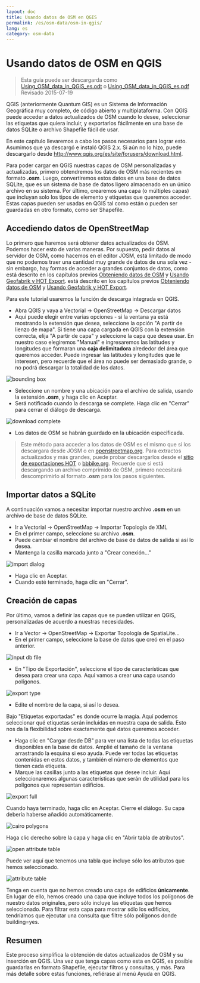 ```yaml
---
layout: doc
title: Usando datos de OSM en QGIS
permalink: /es/osm-data/osm-in-qgis/
lang: es
category: osm-data
---
```


Usando datos de OSM en QGIS
=================

> Esta guía puede ser descargarda como [Using_OSM_data_in_QGIS_es.odt](/files/Using_OSM_data_in_QGIS_es.odt) o [Using_OSM_data_in_QGIS_es.pdf](/files/Using_OSM_data_in_QGIS_es.pdf)  
> Revisado 2015-07-19

QGIS (anteriormente Quantum GIS) es un Sistema de Información Geográfica muy completo, de código abierto y multiplataforma. Con QGIS puede acceder a datos actualizados de OSM cuando lo desee, seleccionar las etiquetas que quiera incluir, y exportarlos fácilmente en una base de datos SQLite o archivo Shapefile fácil de usar.  

En este capítulo llevaremos a cabo los pasos necesarios para lograr esto. Asumimos que ya descargó e instaló QGIS 2.x. Si aún no lo hizo, puede descargarlo desde <http://www.qgis.org/es/site/forusers/download.html>.  

Para poder cargar en QGIS nuestras capas de OSM personalizadas y actualizadas, primero obtendremos los datos de OSM más recientes en formato **.osm**. Luego, convertiremos estos datos en una base de datos SQLite, que es un sistema de base de datos ligero almacenado en un único archivo en su sistema. Por último, crearemos una capa (o múltiples capas) que incluyan solo los tipos de elemento y etiquetas que queremos acceder. Estas capas pueden ser usadas en QGIS tal como están o pueden ser guardadas en otro formato, como ser Shapefile.  

Accediendo datos de OpenStreetMap
---------------------------

Lo primero que haremos será obtener datos actualizados de OSM. Podemos hacer esto de varias maneras. Por supuesto, pedir datos al servidor de OSM, como hacemos en el editor JOSM, está limitado de modo que no podemos traer una cantidad muy grande de datos de una sola vez - sin embargo, hay formas de acceder a grandes conjuntos de datos, como está descrito en los capítulos previos [Obteniendo datos de OSM](/es/osm-data/getting-data) y [Usando Geofabrik y HOT Export](/es/osm-data/geofabrik-and-hot-export).
está descrito en los capítulos previos [Obteniendo datos de OSM](/es/osm-data/getting-data) y [Usando Geofabrik y HOT Export](/es/osm-data/geofabrik-and-hot-export).  

Para este tutorial usaremos la función de descarga integrada en QGIS.  

- Abra QGIS y vaya a Vectorial -> OpenStreetMap -> Descargar datos  
- Aquí puede elegir entre varias opciones - si la ventana ya está mostrando la extensión que desea, seleccione la opción "A partir de lienzo de mapa". Si tiene una capa cargada en QGIS con la extensión correcta, elija "A partir de capa" y seleccione la capa que desea usar. En nuestro caso elegiremos "Manual" e ingresaremos las latitudes y longitudes que formaran una **caja delimitadora** alrededor del área que queremos acceder. Puede ingresar las latitudes y longitudes que le interesen, pero recuerde que el área no puede ser demasiado grande, o no podrá descargar la totalidad de los datos.  

![bounding box][]

- Seleccione un nombre y una ubicación para el archivo de salida, usando la extensión **.osm**, y haga clic en Aceptar.  
- Será notificado cuando la descarga se complete. Haga clic en "Cerrar" para cerrar el diálogo de descarga.  

![download complete][]

- Los datos de OSM se habrán guardado en la ubicación especificada.  

> Este método para acceder a los datos de OSM es el mismo que si los descargara desde JOSM o en [openstreetmap.org](http://www.openstreetmap.org). Para extractos actualizados y más grandes, puede probar descargarlos desde el [sitio de exportaciones HOT](http://export.hotosm.org/es) o [bbbike.org](http://extract.bbbike.org/). Recuerde que si está descargando un archivo comprimido de OSM, primero necesitará descomprimirlo al formato **.osm** para los pasos siguientes.  


Importar datos a SQLite
---------------------------

A continuación vamos a necesitar importar nuestro archivo **.osm** en un archivo de base de datos SQLite.  

- Ir a Vectorial -> OpenStreetMap -> Importar Topología de XML  
- En el primer campo, seleccione su archivo **.osm**.  
- Puede cambiar el nombre del archivo de base de datos de salida si así lo desea.  
- Mantenga la casilla marcada junto a "Crear conexión..."  

![import dialog][]  

- Haga clic en Aceptar.  
- Cuando esté terminado, haga clic en "Cerrar".  


Creación de capas
--------------

Por último, vamos a definir las capas que se pueden utilizar en QGIS, personalizadas de acuerdo a nuestras necesidades.  

- Ir a Vector -> OpenStreetMap -> Exportar Topología de SpatiaLite...  
- En el primer campo, seleccione la base de datos que creó en el paso anterior.  

![input db file][]  

- En "Tipo de Exportación", seleccione el tipo de características que desea para crear una capa. Aquí vamos a crear una capa usando polígonos.  

![export type][]  

- Edite el nombre de la capa, si así lo desea.  

Bajo "Etiquetas exportadas" es donde ocurre la magia. Aquí podemos seleccionar qué etiquetas serán incluidas en nuestra capa de salida. Esto nos da la flexibilidad sobre exactamente qué datos  queremos acceder.  

- Haga clic en "Cargar desde DB" para ver una lista de todas las etiquetas disponibles en la base de datos. Amplié el tamaño de la ventana arrastrando la esquina si eso ayuda. Puede ver todas las etiquetas contenidas en estos datos, y también el número de elementos que tienen cada etiqueta.  
- Marque las casillas junto a las etiquetas que desee incluir. Aquí seleccionaremos algunas características que serán de utilidad para los polígonos que representan edificios.  

![export full][]  

Cuando haya terminado, haga clic en Aceptar. Cierre el diálogo. Su capa debería haberse añadido automáticamente.  

![cairo polygons][]  

Haga clic derecho sobre la capa y haga clic en "Abrir tabla de atributos".  

![open attribute table][]  

Puede ver aquí que tenemos una tabla que incluye sólo los atributos que hemos seleccionado.  

![attribute table][]  

Tenga en cuenta que no hemos creado una capa de edificios **únicamente**. En lugar de ello, hemos creado una capa que incluye todos los polígonos de nuestro datos originales, pero sólo incluye las etiquetas que hemos seleccionado. Para filtrar esta capa para mostrar sólo los edificios, tendríamos que ejecutar una consulta que filtre sólo polígonos donde building=yes.


Resumen
-------

Este proceso simplifica la obtención de datos actualizados de OSM y su inserción en QGIS. Una vez que tenga capas como esta en QGIS, es posible guardarlas en formato Shapefile, ejecutar filtros y consultas, y más. Para más detalle sobre estas funciones, refiérase al menú Ayuda en QGIS.  


[bounding box]: /images/osm-data/bounding_box.png
[download complete]: /images/osm-data/download_complete.png
[import dialog]: /images/osm-data/import_dialog.png
[input db file]: /images/osm-data/input_db_file.png
[export type]: /images/osm-data/export_type.png
[export full]: /images/osm-data/export_full.png
[cairo polygons]: /images/osm-data/cairo_polygons.png
[open attribute table]: /images/osm-data/open_attribute_table.png
[attribute table]: /images/osm-data/attribute_table.png
